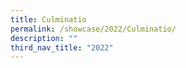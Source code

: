 ```yaml
---
title: Culminatio
permalink: /showcase/2022/Culminatio/
description: ""
third_nav_title: "2022"
---
```


